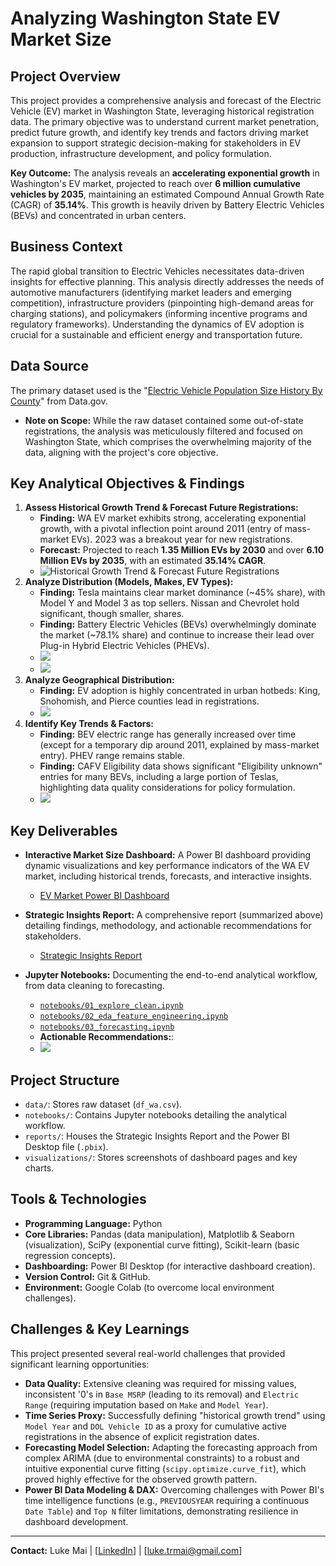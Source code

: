 # Analyzing Washington State EV Market Size

## Project Overview

This project provides a comprehensive analysis and forecast of the Electric Vehicle (EV) market in Washington State, leveraging historical registration data. The primary objective was to understand current market penetration, predict future growth, and identify key trends and factors driving market expansion to support strategic decision-making for stakeholders in EV production, infrastructure development, and policy formulation.

**Key Outcome:** The analysis reveals an **accelerating exponential growth** in Washington's EV market, projected to reach over **6 million cumulative vehicles by 2035**, maintaining an estimated Compound Annual Growth Rate (CAGR) of **35.14%**. This growth is heavily driven by Battery Electric Vehicles (BEVs) and concentrated in urban centers.

## Business Context

The rapid global transition to Electric Vehicles necessitates data-driven insights for effective planning. This analysis directly addresses the needs of automotive manufacturers (identifying market leaders and emerging competition), infrastructure providers (pinpointing high-demand areas for charging stations), and policymakers (informing incentive programs and regulatory frameworks). Understanding the dynamics of EV adoption is crucial for a sustainable and efficient energy and transportation future.

## Data Source

The primary dataset used is the "[Electric Vehicle Population Size History By County](https://catalog.data.gov/dataset/electric-vehicle-population-size-history-by-county)" from Data.gov.
* **Note on Scope:** While the raw dataset contained some out-of-state registrations, the analysis was meticulously filtered and focused on Washington State, which comprises the overwhelming majority of the data, aligning with the project's core objective.

## Key Analytical Objectives & Findings

1.  **Assess Historical Growth Trend & Forecast Future Registrations:**
    * **Finding:** WA EV market exhibits strong, accelerating exponential growth, with a pivotal inflection point around 2011 (entry of mass-market EVs). 2023 was a breakout year for new registrations.
    * **Forecast:** Projected to reach **1.35 Million EVs by 2030** and over **6.10 Million EVs by 2035**, with an estimated **35.14% CAGR**.
    * ![Historical Growth Trend & Forecast Future Registrations](https://github.com/mrluke269/EV_Market_Analysis/blob/main/visualizations/2_EV_Adoption_Trends%26Forecast.png)
2.  **Analyze Distribution (Models, Makes, EV Types):**
    * **Finding:** Tesla maintains clear market dominance (~45% share), with Model Y and Model 3 as top sellers. Nissan and Chevrolet hold significant, though smaller, shares.
    * **Finding:** Battery Electric Vehicles (BEVs) overwhelmingly dominate the market (~78.1% share) and continue to increase their lead over Plug-in Hybrid Electric Vehicles (PHEVs).
    * ![](https://github.com/mrluke269/EV_Market_Analysis/blob/main/visualizations/3_Market_Segmentation.png)
    * ![](https://github.com/mrluke269/EV_Market_Analysis/blob/main/visualizations/4_Technology%26Type_Trends.png)
3.  **Analyze Geographical Distribution:**
    * **Finding:** EV adoption is highly concentrated in urban hotbeds: King, Snohomish, and Pierce counties lead in registrations.
    * ![](https://github.com/mrluke269/EV_Market_Analysis/blob/main/visualizations/5_Geographical_Distribution.png)
4.  **Identify Key Trends & Factors:**
    * **Finding:** BEV electric range has generally increased over time (except for a temporary dip around 2011, explained by mass-market entry). PHEV range remains stable.
    * **Finding:** CAFV Eligibility data shows significant "Eligibility unknown" entries for many BEVs, including a large portion of Teslas, highlighting data quality considerations for policy formulation.
    * ![](https://github.com/mrluke269/EV_Market_Analysis/blob/main/visualizations/6_CAFV_Eligibility%26Policy.png)

## Key Deliverables

* **Interactive Market Size Dashboard:** A Power BI dashboard providing dynamic visualizations and key performance indicators of the WA EV market, including historical trends, forecasts, and interactive insights.
    * [EV Market Power BI Dashboard](https://github.com/mrluke269/EV_Market_Analysis/tree/main/reports)

* **Strategic Insights Report:** A comprehensive report (summarized above) detailing findings, methodology, and actionable recommendations for stakeholders.
    * [Strategic Insights Report](https://github.com/mrluke269/EV_Market_Analysis/tree/main/reports)
* **Jupyter Notebooks:** Documenting the end-to-end analytical workflow, from data cleaning to forecasting.
    * [`notebooks/01_explore_clean.ipynb`](notebooks/01_explore_clean.ipynb)
    * [`notebooks/02_eda_feature_engineering.ipynb`](notebooks/02_eda_feature_engineering.ipynb)
    * [`notebooks/03_forecasting.ipynb`](notebooks/03_forecasting.ipynb)
  * **Actionable Recommendations:**:
  * ![](https://github.com/mrluke269/EV_Market_Analysis/blob/main/visualizations/7_Recommendations.png)

## Project Structure

* `data/`: Stores raw dataset (`df_wa.csv`).
* `notebooks/`: Contains Jupyter notebooks detailing the analytical workflow.
* `reports/`: Houses the Strategic Insights Report and the Power BI Desktop file (`.pbix`).
* `visualizations/`: Stores screenshots of dashboard pages and key charts.

## Tools & Technologies

* **Programming Language:** Python
* **Core Libraries:** Pandas (data manipulation), Matplotlib & Seaborn (visualization), SciPy (exponential curve fitting), Scikit-learn (basic regression concepts).
* **Dashboarding:** Power BI Desktop (for interactive dashboard creation).
* **Version Control:** Git & GitHub.
* **Environment:** Google Colab (to overcome local environment challenges).

## Challenges & Key Learnings

This project presented several real-world challenges that provided significant learning opportunities:
* **Data Quality:** Extensive cleaning was required for missing values, inconsistent '0's in `Base MSRP` (leading to its removal) and `Electric Range` (requiring imputation based on `Make` and `Model Year`).
* **Time Series Proxy:** Successfully defining "historical growth trend" using `Model Year` and `DOL Vehicle ID` as a proxy for cumulative active registrations in the absence of explicit registration dates.
* **Forecasting Model Selection:** Adapting the forecasting approach from complex ARIMA (due to environmental constraints) to a robust and intuitive exponential curve fitting (`scipy.optimize.curve_fit`), which proved highly effective for the observed growth pattern.
* **Power BI Data Modeling & DAX:** Overcoming challenges with Power BI's time intelligence functions (e.g., `PREVIOUSYEAR` requiring a continuous `Date Table`) and `Top N` filter limitations, demonstrating resilience in dashboard development.



---
**Contact:** Luke Mai | [[LinkedIn](https://www.linkedin.com/in/lukemai/)] | [luke.trmai@gmail.com]
